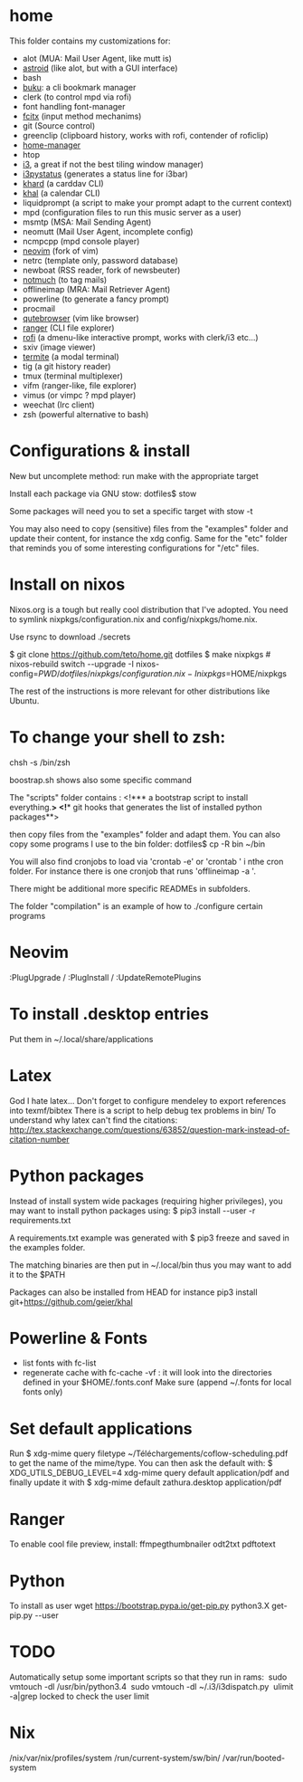 home
====

This folder contains my customizations for:
* alot (MUA: Mail User Agent, like mutt is)
* [astroid](https://github.com/astroidmail/astroid) (like alot, but with a GUI interface)
* bash
* [buku](https://github.com/jarun/Buku): a cli bookmark manager
* clerk (to control mpd via rofi)
* font handling font-manager
* [fcitx]() (input method mechanims)
* git (Source control)
* greenclip (clipboard history, works with rofi, contender of roficlip)
* [home-manager]()
* htop
* [i3](www.i3wm.org), a great if not the best tiling window manager)
* [i3pystatus](https://github.com/) (generates a status line for i3bar)
* [khard](https://github.com/pimutils/khard) (a carddav CLI)
* [khal](https://github.com/pimutils/khal) (a calendar CLI)
* liquidprompt (a script to make your prompt adapt to the current context)
* mpd (configuration files to run this music server as a user)
* msmtp (MSA: Mail Sending Agent)
* neomutt (Mail User Agent, incomplete config)
* ncmpcpp (mpd console player)
* [neovim](https://github.com/neovim/neovim) (fork of vim)
* netrc (template only, password database)
* newboat (RSS reader, fork of newsbeuter)
* [notmuch](www.notmuch.org) (to tag mails)
* offlineimap (MRA: Mail Retriever Agent)
* powerline (to generate a fancy prompt)
* procmail
* [qutebrowser](www.qutebrowser.org) (vim like browser)
* [ranger](https://github.com/ranger/ranger) (CLI file explorer)
* [rofi](https://github.com/DaveDavenport/rofi) (a dmenu-like interactive prompt, works with clerk/i3 etc...)
* sxiv (image viewer)
* [termite](https://github.com/thestinger/termite) (a modal terminal)
* tig (a git history reader)
* tmux (terminal multiplexer)
* vifm (ranger-like, file explorer)
* vimus (or vimpc ? mpd player)
* weechat (Irc client)
* zsh (powerful alternative to bash)

Configurations & install
====

New but uncomplete method: run make with the appropriate target

Install each package via GNU stow:
	dotfiles$ stow <PKG>

Some packages will need you to set a specific target with stow -t <TARGET> <PKG>

You may also need to copy (sensitive) files from the "examples" folder and update their content, for instance the xdg config.
Same for the "etc" folder that reminds you of some interesting configurations for "/etc" files.



Install on nixos
====
Nixos.org is a tough but really cool distribution that I've adopted.
You need to symlink nixpkgs/configuration.nix and config/nixpkgs/home.nix.

Use rsync to download ./secrets

$ git clone https://github.com/teto/home.git dotfiles
$ make nixpkgs
\# nixos-rebuild switch --upgrade -I
nixos-config=$PWD/dotfiles/nixpkgs/configuration.nix -I nixpkgs=$HOME/nixpkgs


The rest of the instructions is more relevant for other distributions like
Ubuntu.


To change your shell to zsh:
====
chsh -s /bin/zsh <login>

boostrap.sh shows also some specific command

The "scripts" folder contains :
<!***  a bootstrap script to install everything.**>
<!*** git hooks that generates the list of installed python packages**>

then copy files from the "examples" folder and adapt them.
You can also copy some programs I use to the bin folder:
	dotfiles$ cp -R bin ~/bin

You will also find cronjobs to load via 'crontab -e' or 'crontab <file>' i nthe cron folder. For instance there is one cronjob that runs 'offlineimap -a <account>'.

There might be additional more specific READMEs in subfolders.


The folder "compilation" is an example of how to ./configure certain programs

Neovim
====
:PlugUpgrade / :PlugInstall / :UpdateRemotePlugins


To install .desktop entries
====
Put them in
~/.local/share/applications

Latex
====
God I hate latex...
Don't forget to configure mendeley to export references into texmf/bibtex
There is a script to help debug tex problems in bin/
To understand why latex can't find the citations:
http://tex.stackexchange.com/questions/63852/question-mark-instead-of-citation-number

Python packages
====

Instead of install system wide packages (requiring higher privileges), you may want to install python packages using:
$ pip3 install --user -r requirements.txt

A requirements.txt example was generated with $ pip3 freeze and saved in the examples folder.

The matching binaries are then put in ~/.local/bin  thus you may want to add it to the $PATH

Packages can also be installed from HEAD
for instance pip3 install git+https://github.com/geier/khal

Powerline & Fonts
====

* list fonts with fc-list
* regenerate cache with fc-cache -vf : it will look into the directories defined in your $HOME/.fonts.conf
Make sure (append ~/.fonts for local fonts only)

Set default applications
====
Run 
$ xdg-mime query filetype ~/Téléchargements/coflow-scheduling.pdf
to get the name of the mime/type. You can then ask the default with:
$ XDG_UTILS_DEBUG_LEVEL=4 xdg-mime query default application/pdf
and finally update it with
$ xdg-mime default zathura.desktop application/pdf


Ranger
===
To enable cool file preview, install:
ffmpegthumbnailer odt2txt pdftotext

Python
====
To install as user
wget https://bootstrap.pypa.io/get-pip.py
python3.X get-pip.py --user

TODO
====
Automatically setup some important scripts so that they run in rams:
 sudo vmtouch -dl /usr/bin/python3.4
 sudo vmtouch -dl ~/.i3/i3dispatch.py
 ulimit -a|grep locked to check the user limit

Nix 
===
/nix/var/nix/profiles/system
/run/current-system/sw/bin/
/var/run/booted-system
